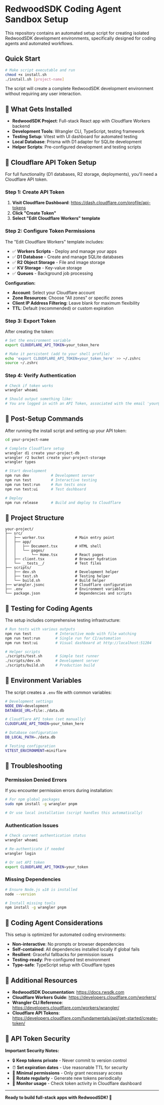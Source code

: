 # RedwoodSDK Coding Agent Sandbox Setup

This repository contains an automated setup script for creating isolated RedwoodSDK development environments, specifically designed for coding agents and automated workflows.

## Quick Start

```bash
# Make script executable and run
chmod +x install.sh
./install.sh [project-name]
```

The script will create a complete RedwoodSDK development environment without requiring any user interaction.

## 🌲 What Gets Installed

- **RedwoodSDK Project**: Full-stack React app with Cloudflare Workers backend
- **Development Tools**: Wrangler CLI, TypeScript, testing framework
- **Testing Setup**: Vitest with UI dashboard for automated testing
- **Local Database**: Prisma with D1 adapter for SQLite development
- **Helper Scripts**: Pre-configured development and testing scripts

## 🔐 Cloudflare API Token Setup

For full functionality (D1 databases, R2 storage, deployments), you'll need a Cloudflare API token.

### Step 1: Create API Token

1. **Visit Cloudflare Dashboard**: https://dash.cloudflare.com/profile/api-tokens
2. **Click "Create Token"**
3. **Select "Edit Cloudflare Workers" template**

### Step 2: Configure Token Permissions

The "Edit Cloudflare Workers" template includes:
- ✅ **Workers Scripts** - Deploy and manage your apps
- ✅ **D1 Database** - Create and manage SQLite databases
- ✅ **R2 Object Storage** - File and image storage
- ✅ **KV Storage** - Key-value storage
- ✅ **Queues** - Background job processing

**Configuration:**
- **Account**: Select your Cloudflare account
- **Zone Resources**: Choose "All zones" or specific zones
- **Client IP Address Filtering**: Leave blank for maximum flexibility
- **TTL**: Default (recommended) or custom expiration

### Step 3: Export Token

After creating the token:

```bash
# Set the environment variable
export CLOUDFLARE_API_TOKEN=your_token_here

# Make it persistent (add to your shell profile)
echo 'export CLOUDFLARE_API_TOKEN=your_token_here' >> ~/.zshrc
source ~/.zshrc
```

### Step 4: Verify Authentication

```bash
# Check if token works
wrangler whoami

# Should output something like:
# You are logged in with an API Token, associated with the email 'your@email.com'!
```

## 🚀 Post-Setup Commands

After running the install script and setting up your API token:

```bash
cd your-project-name

# Complete Cloudflare setup
wrangler d1 create your-project-db
wrangler r2 bucket create your-project-storage
wrangler types

# Start development
npm run dev          # Development server
npm run test         # Interactive testing
npm run test:run     # Run tests once
npm run test:ui      # Test dashboard

# Deploy
npm run release      # Build and deploy to Cloudflare
```

## 📁 Project Structure

```
your-project/
├── src/
│   ├── worker.tsx              # Main entry point
│   ├── app/
│   │   ├── Document.tsx        # HTML shell
│   │   └── pages/
│   │       └── Home.tsx        # React pages
│   ├── client.tsx              # Browser hydration
│   └── __tests__/              # Test files
├── scripts/
│   ├── dev.sh                  # Development helper
│   ├── test.sh                 # Testing helper
│   └── build.sh                # Build helper
├── wrangler.jsonc              # Cloudflare configuration
├── .env                        # Environment variables
└── package.json                # Dependencies and scripts
```

## 🧪 Testing for Coding Agents

The setup includes comprehensive testing infrastructure:

```bash
# Run tests with various outputs
npm run test           # Interactive mode with file watching
npm run test:run       # Single run for CI/automation
npm run test:ui        # Visual dashboard at http://localhost:51204

# Helper scripts
./scripts/test.sh      # Simple test runner
./scripts/dev.sh       # Development server
./scripts/build.sh     # Production build
```

## 🔧 Environment Variables

The script creates a `.env` file with common variables:

```bash
# Development settings
NODE_ENV=development
DATABASE_URL=file:./data.db

# Cloudflare API token (set manually)
CLOUDFLARE_API_TOKEN=your_token_here

# Database configuration
DB_LOCAL_PATH=./data.db

# Testing configuration
VITEST_ENVIRONMENT=miniflare
```

## 🐛 Troubleshooting

### Permission Denied Errors

If you encounter permission errors during installation:

```bash
# For npm global packages
sudo npm install -g wrangler pnpm

# Or use local installation (script handles this automatically)
```

### Authentication Issues

```bash
# Check current authentication status
wrangler whoami

# Re-authenticate if needed
wrangler login

# Or set API token
export CLOUDFLARE_API_TOKEN=your_token
```

### Missing Dependencies

```bash
# Ensure Node.js ≥18 is installed
node --version

# Install missing tools
npm install -g wrangler pnpm
```

## 🤖 Coding Agent Considerations

This setup is optimized for automated coding environments:

- **Non-interactive**: No prompts or browser dependencies
- **Self-contained**: All dependencies installed locally if global fails
- **Resilient**: Graceful fallbacks for permission issues
- **Testing-ready**: Pre-configured test environment
- **Type-safe**: TypeScript setup with Cloudflare types

## 📖 Additional Resources

- **RedwoodSDK Documentation**: https://docs.rwsdk.com
- **Cloudflare Workers Guide**: https://developers.cloudflare.com/workers/
- **Wrangler CLI Reference**: https://developers.cloudflare.com/workers/wrangler/
- **Cloudflare API Tokens**: https://developers.cloudflare.com/fundamentals/api/get-started/create-token/

## 🔗 API Token Security

**Important Security Notes:**

- 🔒 **Keep tokens private** - Never commit to version control
- ⏰ **Set expiration dates** - Use reasonable TTL for security
- 🎯 **Minimal permissions** - Only grant necessary access
- 🔄 **Rotate regularly** - Generate new tokens periodically
- 📱 **Monitor usage** - Check token activity in Cloudflare dashboard

---

**Ready to build full-stack apps with RedwoodSDK! 🌲**

